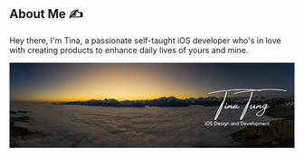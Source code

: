 ## About Me ✍️
Hey there, I'm Tina, a passionate self-taught iOS developer who's in love with creating products to enhance daily lives of yours and mine.


![](https://github.com/MinateTina/SwiftUICoreDataSpendingTrackerMinate/blob/main/GithubBanner.png "banner" )


